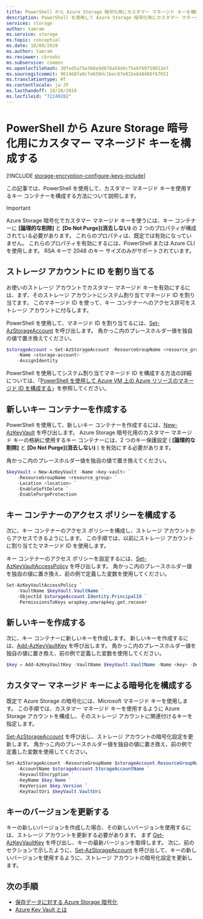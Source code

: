 ```yaml
---
title: PowerShell から Azure Storage 暗号化用にカスタマー マネージド キーを構成する
description: PowerShell を使用して Azure Storage 暗号化用にカスタマー マネージド キーを構成する方法について説明します。 カスタマー マネージド キーを使用すると、アクセス制御の作成、ローテーション、無効化、および取り消しを行うことができます。
services: storage
author: tamram
ms.service: storage
ms.topic: conceptual
ms.date: 10/09/2019
ms.author: tamram
ms.reviewer: cbrooks
ms.subservice: common
ms.openlocfilehash: 30fed5a75e368e9d87da54d4c75e6f69759813e7
ms.sourcegitcommit: 961468fa0cfe650dc1bec87e032e648486f67651
ms.translationtype: HT
ms.contentlocale: ja-JP
ms.lasthandoff: 10/10/2019
ms.locfileid: "72249282"
---
```

# <a name="configure-customer-managed-keys-for-azure-storage-encryption-from-powershell"></a>PowerShell から Azure Storage 暗号化用にカスタマー マネージド キーを構成する

[!INCLUDE [storage-encryption-configure-keys-include](../../../includes/storage-encryption-configure-keys-include.md)]

この記事では、PowerShell を使用して、カスタマー マネージド キーを使用するキー コンテナーを構成する方法について説明します。

> [!IMPORTANT]
> Azure Storage 暗号化でカスタマー マネージド キーを使うには、キー コンテナーに **[論理的な削除]** と **[Do Not Purge]\(消去しない\)** の 2 つのプロパティが構成されている必要があります。 これらのプロパティは、既定では有効になっていません。 これらのプロパティを有効にするには、PowerShell または Azure CLI を使用します。
> RSA キーで 2048 のキー サイズのみがサポートされています。

## <a name="assign-an-identity-to-the-storage-account"></a>ストレージ アカウントに ID を割り当てる

お使いのストレージ アカウントでカスタマー マネージド キーを有効にするには、まず、そのストレージ アカウントにシステム割り当てマネージド ID を割り当てます。 このマネージド ID を使って、キー コンテナーへのアクセス許可をストレージ アカウントに付与します。

PowerShell を使用して、マネージド ID を割り当てるには、[Set-AzStorageAccount](/powershell/module/az.storage/set-azstorageaccount) を呼び出します。 角かっこ内のプレースホルダー値を独自の値で置き換えてください。

```powershell
$storageAccount = Set-AzStorageAccount -ResourceGroupName <resource_group> `
    -Name <storage-account> `
    -AssignIdentity
```

PowerShell を使用してシステム割り当てマネージド ID を構成する方法の詳細については、「[PowerShell を使用して Azure VM 上の Azure リソースのマネージド ID を構成する](../../active-directory/managed-identities-azure-resources/qs-configure-powershell-windows-vm.md)」を参照してください。

## <a name="create-a-new-key-vault"></a>新しいキー コンテナーを作成する

PowerShell を使用して、新しいキー コンテナーを作成するには、[New-AzKeyVault](/powershell/module/az.keyvault/new-azkeyvault) を呼び出します。 Azure Storage 暗号化用のカスタマー マネージド キーの格納に使用するキー コンテナーには、2 つのキー保護設定 ( **[論理的な削除]** と **[Do Not Purge]\(消去しない\)** ) を有効にする必要があります。 

角かっこ内のプレースホルダー値を独自の値で置き換えてください。 

```powershell
$keyVault = New-AzKeyVault -Name <key-vault> `
    -ResourceGroupName <resource_group> `
    -Location <location> `
    -EnableSoftDelete `
    -EnablePurgeProtection
```

## <a name="configure-the-key-vault-access-policy"></a>キー コンテナーのアクセス ポリシーを構成する

次に、キー コンテナーのアクセス ポリシーを構成し、ストレージ アカウントからアクセスできるようにします。 この手順では、以前にストレージ アカウントに割り当てたマネージド ID を使用します。

キー コンテナーのアクセス ポリシーを設定するには、[Set-AzKeyVaultAccessPolicy](/powershell/module/az.keyvault/set-azkeyvaultaccesspolicy) を呼び出します。 角かっこ内のプレースホルダー値を独自の値に置き換え、前の例で定義した変数を使用してください。

```powershell
Set-AzKeyVaultAccessPolicy `
    -VaultName $keyVault.VaultName `
    -ObjectId $storageAccount.Identity.PrincipalId `
    -PermissionsToKeys wrapkey,unwrapkey,get,recover
```

## <a name="create-a-new-key"></a>新しいキーを作成する

次に、キー コンテナーに新しいキーを作成します。 新しいキーを作成するには、[Add-AzKeyVaultKey](/powershell/module/az.keyvault/add-azkeyvaultkey) を呼び出します。 角かっこ内のプレースホルダー値を独自の値に置き換え、前の例で定義した変数を使用してください。

```powershell
$key = Add-AzKeyVaultKey -VaultName $keyVault.VaultName -Name <key> -Destination 'Software'
```

## <a name="configure-encryption-with-customer-managed-keys"></a>カスタマー マネージド キーによる暗号化を構成する

既定で Azure Storage の暗号化には、Microsoft マネージド キーを使用します。 この手順では、カスタマー マネージド キーを使用するように Azure Storage アカウントを構成し、そのストレージ アカウントに関連付けるキーを指定します。

[Set-AzStorageAccount](/powershell/module/az.storage/set-azstorageaccount) を呼び出し、ストレージ アカウントの暗号化設定を更新します。 角かっこ内のプレースホルダー値を独自の値に置き換え、前の例で定義した変数を使用してください。

```powershell
Set-AzStorageAccount -ResourceGroupName $storageAccount.ResourceGroupName `
    -AccountName $storageAccount.StorageAccountName `
    -KeyvaultEncryption `
    -KeyName $key.Name `
    -KeyVersion $key.Version `
    -KeyVaultUri $keyVault.VaultUri
```

## <a name="update-the-key-version"></a>キーのバージョンを更新する

キーの新しいバージョンを作成した場合、その新しいバージョンを使用するには、ストレージ アカウントを更新する必要があります。 まず [Get-AzKeyVaultKey](/powershell/module/az.keyvault/get-azkeyvaultkey) を呼び出し、キーの最新バージョンを取得します。 次に、前のセクションで示したように、[Set-AzStorageAccount](/powershell/module/az.storage/set-azstorageaccount) を呼び出して、キーの新しいバージョンを使用するように、ストレージ アカウントの暗号化設定を更新します。

## <a name="next-steps"></a>次の手順

- [保存データに対する Azure Storage 暗号化](storage-service-encryption.md) 
- [Azure Key Vault とは](https://docs.microsoft.com/azure/key-vault/key-vault-overview)
